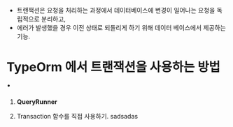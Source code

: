 

- 트랜잭션은 요청을 처리하는 과정에서 데이터베이스에 변경이 일어나는 요청을 독립적으로 분리하고,
- 에러가 발생했을 경우 이전 상태로 되돌리게 하기 위해 데이터 베이스에서 제공하는 기능.

# TypeOrm 에서 트랜잭션을 사용하는 방법 .

1. **QueryRunner**


2. Transaction 함수를 직접 사용하기.
sadsadas
